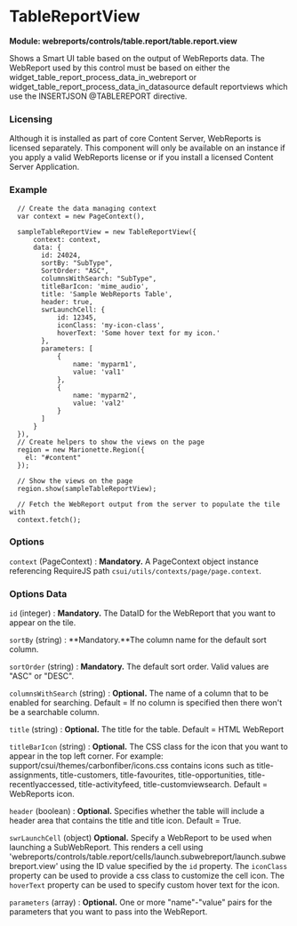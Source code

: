 # TableReportView

**Module: webreports/controls/table.report/table.report.view**

Shows a Smart UI table based on the output of WebReports data. The WebReport used by this control must be based on either the widget_table_report_process_data_in_webreport or widget_table_report_process_data_in_datasource default reportviews which use the INSERTJSON @TABLEREPORT directive.

### Licensing

Although it is installed as part of core Content Server, WebReports is licensed separately. This component will only be available on an instance if you apply a valid WebReports license or if you install a licensed Content Server Application.

### Example

      // Create the data managing context
      var context = new PageContext(),

      sampleTableReportView = new TableReportView({
          context: context,
          data: {
            id: 24024,
            sortBy: "SubType",
            SortOrder: "ASC",
            columnsWithSearch: "SubType",
            titleBarIcon: 'mime_audio',
            title: 'Sample WebReports Table',
            header: true,
            swrLaunchCell: {
                id: 12345,
                iconClass: 'my-icon-class',
                hoverText: 'Some hover text for my icon.'
            },
            parameters: [
                {
                    name: 'myparm1',
                    value: 'val1'
                },
                {
                    name: 'myparm2',
                    value: 'val2'
                }
            ]
          }
      }),
      // Create helpers to show the views on the page
      region = new Marionette.Region({
        el: "#content"
      });

      // Show the views on the page
      region.show(sampleTableReportView);

      // Fetch the WebReport output from the server to populate the tile with
      context.fetch();

### Options

`context` (PageContext)
: **Mandatory.** A PageContext object instance referencing RequireJS path `csui/utils/contexts/page/page.context`.

### Options Data

`id` (integer)
: **Mandatory.** The DataID for the WebReport that you want to appear on the tile.

`sortBy` (string)
: **Mandatory.**The column name for the default sort column.

`sortOrder` (string)
: **Mandatory.** The default sort order. Valid values are "ASC" or "DESC".

`columnsWithSearch` (string)
: **Optional.** The name of a column that to be enabled for searching. 
  Default = If no column is specified then there won't be a searchable column.

`title` (string)
: **Optional.** The title for the table.
  Default = HTML WebReport

`titleBarIcon` (string)
: **Optional.** The CSS class for the icon that you want to appear in the top left corner. For example: support/csui/themes/carbonfiber/icons.css contains icons such as title-assignments, title-customers, title-favourites, title-opportunities, title-recentlyaccessed, title-activityfeed, title-customviewsearch. Default = WebReports icon.

`header` (boolean)
: **Optional.** Specifies whether the table will include a header area that contains the title and title icon.
  Default = True.

`swrLaunchCell` (object)
  **Optional.** Specify a WebReport to be used when launching a SubWebReport. This renders a cell using 'webreports/controls/table.report/cells/launch.subwebreport/launch.subwebreport.view' using the ID value specified by the `id` property. The `iconClass` property can be used to provide a css class to customize the cell icon. The `hoverText` property can be used to specify custom hover text for the icon.

`parameters` (array)
: **Optional.** One or more "name"-"value" pairs for the parameters that you want to pass into the WebReport.